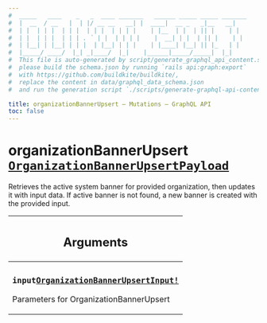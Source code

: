 ```yaml
---
#  _____   ____    _   _  ____ _______   ______ _____ _____ _______
#  |  __  / __   |  | |/ __ __   __| |  ____|  __ _   _|__   __|
#  | |  | | |  | | |  | | |  | | | |    | |__  | |  | || |    | |
#  | |  | | |  | | | . ` | |  | | | |    |  __| | |  | || |    | |
#  | |__| | |__| | | |  | |__| | | |    | |____| |__| || |_   | |
#  |_____/ ____/  |_| _|____/  |_|    |______|_____/_____|  |_|
#  This file is auto-generated by script/generate_graphql_api_content.sh,
#  please build the schema.json by running `rails api:graph:export`
#  with https://github.com/buildkite/buildkite/,
#  replace the content in data/graphql_data_schema.json
#  and run the generation script `./scripts/generate-graphql-api-content.sh`.

title: organizationBannerUpsert – Mutations – GraphQL API
toc: false
---
```

<!-- vale off -->
<h1 class="has-pills" data-algolia-exclude>
  organizationBannerUpsert
  <a href="/docs/apis/graphql/schemas/object/organizationbannerupsertpayload" class="pill pill--object pill--normal-case pill--large" title="Go to OBJECT OrganizationBannerUpsertPayload">
  <code>OrganizationBannerUpsertPayload</code>
</a>

</h1>
<!-- vale on -->


Retrieves the active system banner for provided organization, then updates it with input data. If active banner is not found, a new banner is created with the provided input.

<table class="responsive-table responsive-table--single-column-rows">
  <thead>
    <th>
      <h2 data-algolia-exclude>Arguments</h2>
    </th>
  </thead>
  <tbody>
    <tr><td><h3 class="is-small has-pills"><code>input</code><a href="/docs/apis/graphql/schemas/input_object/organizationbannerupsertinput" class="pill pill--input_object pill--normal-case pill--medium" title="Go to INPUT_OBJECT OrganizationBannerUpsertInput"><code>OrganizationBannerUpsertInput!</code></a></h3><p>Parameters for OrganizationBannerUpsert</p></td></tr>
  </tbody>
</table>
